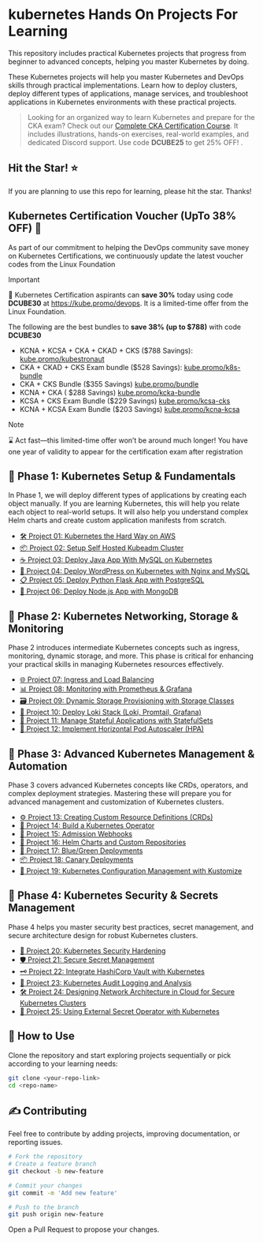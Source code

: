 # kubernetes Hands On Projects For Learning

This repository includes practical Kubernetes projects that progress from beginner to advanced concepts, helping you master Kubernetes by doing.

These Kubernetes projects will help you master Kubernetes and DevOps skills through practical implementations. Learn how to deploy clusters, deploy different types of applications, manage services, and troubleshoot applications in Kubernetes environments with these practical projects.

> Looking for an organized way to learn Kubernetes and prepare for the CKA exam?
> Check out our [Complete CKA Certification Course](https://techiescamp.com/p/cka-complete-prep-course-practice-tests). It includes illustrations, hands-on exercises, real-world examples, and dedicated Discord support. Use code **DCUBE25** to get 25% OFF! .

## Hit the Star! ⭐

If you are planning to use this repo for learning, please hit the star. Thanks!

## Kubernetes Certification Voucher (UpTo 38% OFF) 🎉

As part of our commitment to helping the DevOps community save money on Kubernetes Certifications, we continuously update the latest voucher codes from the Linux Foundation

> [!IMPORTANT]
> 🚀  Kubernetes Certification aspirants can **save 30%** today using code **DCUBE30** at https://kube.promo/devops. It is a limited-time offer from the Linux Foundation.

The following are the best bundles to **save 38% (up to $788)** with code **DCUBE30**

- KCNA + KCSA + CKA + CKAD + CKS ($788 Savings): [kube.promo/kubestronaut](https://kube.promo/kubestronaut)
- CKA + CKAD + CKS Exam bundle ($528 Savings): [kube.promo/k8s-bundle](https://kube.promo/k8s-bundle)
- CKA + CKS Bundle ($355 Savings) [kube.promo/bundle](https://kube.promo/bundle)
- KCNA + CKA ( $288 Savings) [kube.promo/kcka-bundle](https://kube.promo/kcna-cka)
- KCSA + CKS Exam Bundle ($229 Savings) [kube.promo/kcsa-cks](https://kube.promo/kcsa-cks)
- KCNA + KCSA Exam Bundle ($203 Savings) [kube.promo/kcna-kcsa](https://kube.promo/kcna-kcsa)

> [!NOTE]
>⌛ Act fast—this limited-time offer won’t be around much longer!
> You have one year of validity to appear for the certification exam after registration

## 📑 Phase 1: Kubernetes Setup & Fundamentals

In Phase 1, we will deploy different types of applications by creating each object manually. If you are learning Kubernetes, this will help you relate each object to real-world setups. It will also help you understand complex Helm charts and create custom application manifests from scratch.

- [🛠️ Project 01: Kubernetes the Hard Way on AWS](https://github.com/techiescamp/kubernetes-projects/tree/main/01-kubernetes-the-hard-way-aws)
- [📦 Project 02: Setup Self Hosted Kubeadm Cluster](https://devopscube.com/setup-kubernetes-cluster-kubeadm)
- [☕ Project 03: Deploy Java App With MySQL on Kubernetes](https://devopscube.com/deploy-java-app-kubernetes/)
- [📝 Project 04: Deploy WordPress on Kubernetes with Nginx and MySQL](https://devopscube.com/deploy-wordpress-on-kubernetes/)
- [📋 Project 05: Deploy Python Flask App with PostgreSQL](#project-05-deploy-python-flask-app-with-postgresql)
- [🌱 Project 06: Deploy Node.js App with MongoDB](#project-06-deploy-nodejs-app-with-mongodb)

## 📑 Phase 2: Kubernetes Networking, Storage & Monitoring

Phase 2 introduces intermediate Kubernetes concepts such as ingress, monitoring, dynamic storage, and more. This phase is critical for enhancing your practical skills in managing Kubernetes resources effectively.

- [🌐 Project 07: Ingress and Load Balancing](#project-07-ingress-and-load-balancing)
- [📊 Project 08: Monitoring with Prometheus & Grafana](#project-08-monitoring-with-prometheus-and-grafana)
- [🗃️ Project 09: Dynamic Storage Provisioning with Storage Classes](#project-09-dynamic-storage-provisioning-with-storage-classes)
- [📡 Project 10: Deploy Loki Stack (Loki, Promtail, Grafana)](#project-10-deploy-loki-stack)
- [🐋 Project 11: Manage Stateful Applications with StatefulSets](#project-11-manage-stateful-applications-with-statefulsets)
- [🔧 Project 12: Implement Horizontal Pod Autoscaler (HPA)](#project-12-implement-horizontal-pod-autoscaler-hpa)

## 📑 Phase 3: Advanced Kubernetes Management & Automation

Phase 3 covers advanced Kubernetes concepts like CRDs, operators, and complex deployment strategies. Mastering these will prepare you for advanced management and customization of Kubernetes clusters.

- [⚙️ Project 13: Creating Custom Resource Definitions (CRDs)](#project-13-creating-crds)
- [👷 Project 14: Build a Kubernetes Operator](#project-14-build-a-kubernetes-operator)
- [🚦 Project 15: Admission Webhooks](#project-15-admission-webhooks)
- [📑 Project 16: Helm Charts and Custom Repositories](#project-16-helm-charts-and-custom-repositories)
- [🌟 Project 17: Blue/Green Deployments](#project-17-blue-green-deployments)
- [📦 Project 18: Canary Deployments](#project-18-canary-deployments)
- [🔄 Project 19: Kubernetes Configuration Management with Kustomize](#project-19-configuration-management-with-kustomize)

## 📑 Phase 4: Kubernetes Security & Secrets Management

Phase 4 helps you master security best practices, secret management, and secure architecture design for robust Kubernetes clusters.

- [🔐 Project 20: Kubernetes Security Hardening](#project-20-kubernetes-security-hardening)
- [🛡️ Project 21: Secure Secret Management](#project-21-secure-secret-management)
- [🗝️ Project 22: Integrate HashiCorp Vault with Kubernetes](#project-22-integrate-vault-with-kubernetes)
- [📜 Project 23: Kubernetes Audit Logging and Analysis](#project-23-audit-logging-and-analysis)
- [🛠️ Project 24: Designing Network Architecture in Cloud for Secure Kubernetes Clusters](#project-24-designing-network-architecture)
- [🔑 Project 25: Using External Secret Operator with Kubernetes](#project-25-external-secret-operator)

## 🚀 How to Use

Clone the repository and start exploring projects sequentially or pick according to your learning needs:

```bash
git clone <your-repo-link>
cd <repo-name>
```

## ✍️ Contributing

Feel free to contribute by adding projects, improving documentation, or reporting issues.

```bash
# Fork the repository
# Create a feature branch
git checkout -b new-feature

# Commit your changes
git commit -m 'Add new feature'

# Push to the branch
git push origin new-feature
```

Open a Pull Request to propose your changes.
```

